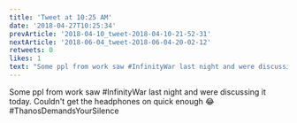 ```yaml
---
title: 'Tweet at 10:25 AM'
date: '2018-04-27T10:25:34'
prevArticle: '2018-04-10_tweet-2018-04-10-21-52-31'
nextArticle: '2018-06-04_tweet-2018-06-04-20-02-12'
retweets: 0
likes: 1
text: "Some ppl from work saw #InfinityWar last night and were discussing it today. Couldn't get the headphones on quick enough 😂 #ThanosDemandsYourSilence"
---
```

Some ppl from work saw #InfinityWar last night and were discussing it today. Couldn't get the headphones on quick enough 😂 #ThanosDemandsYourSilence